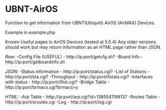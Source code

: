 UBNT-AirOS
==========

Function to get information from UBNT(Ubiquiti) AirOS (AirMAX) Devices.


Example in example.php

Known Useful pages in AirOS Devices (tested at 5.5.4) Any older versions should work but may return information as an HTML page rather than JSON.

*Raw:*
-Config File (USEFUL) - http://ip:port/getcfg.sh?
-Board Info - http://ip:port/getboardinfo.sh

*JSON:*
-Status information - http://ip:port/status.cgi?
-List of Stations - http://ip:port/sta.cgi?
-Throughput - http://ip:port/ifstats.cgi?
-Interfaces with status - http://ip:port/iflist.cgi?
-Bridge Table - http://ip:port/brmacs.cgi?brmacs=y

*HTML:*
-Arp Table - http://ip:port/arp.cgi?id=1385541198137
-Routes Table - http://ip:port/sroutes.cgi
-Log - http://ip:port/log.cgi
